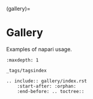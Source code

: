 (gallery)=
# Gallery

Examples of napari usage.

```{toctree}
:maxdepth: 1

_tags/tagsindex
```

```{eval-rst}
.. include:: gallery/index.rst
    :start-after: :orphan:
    :end-before: .. toctree::
```
